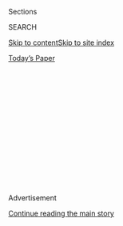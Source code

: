 <div id="app">

<div>

<div>

<div>

<div class="NYTAppHideMasthead css-1q2w90k e1suatyy0">

<div class="section css-ui9rw0 e1suatyy2">

<div class="css-eph4ug er09x8g0">

<div class="css-6n7j50">

</div>

<span class="css-1dv1kvn">Sections</span>

<div class="css-10488qs">

<span class="css-1dv1kvn">SEARCH</span>

</div>

[Skip to content](#site-content)[Skip to site
index](#site-index)

</div>

<div class="css-10698na e1huz5gh0">

</div>

</div>

<div id="masthead-bar-one" class="section hasLinks css-15hmgas e1csuq9d3">

<div class="css-uqyvli e1csuq9d0">

</div>

<div class="css-1uqjmks e1csuq9d1">

</div>

<div class="css-9e9ivx">

[](https://myaccount.nytimes3xbfgragh.onion/auth/login?response_type=cookie&client_id=vi)

</div>

<div class="css-1bvtpon e1csuq9d2">

[Today’s
Paper](https://www.nytimes3xbfgragh.onion/section/todayspaper)

</div>

</div>

</div>

</div>

<div data-aria-hidden="false">

<div id="site-content" data-role="main">

<div>

<div class="css-1aor85t" style="opacity:0.000000001;z-index:-1;visibility:hidden">

<div class="css-1hqnpie">

<div class="css-epjblv">

<span class="css-17xtcya">[Opinion](/section/opinion)</span><span class="css-x15j1o">|</span><span class="css-fwqvlz">Testing,
Testing</span>

</div>

<div class="css-k008qs">

<div class="css-1iwv8en">

<span class="css-18z7m18"></span>

<div>

</div>

</div>

<span class="css-1n6z4y">https://nyti.ms/2ZX1noe</span>

<div class="css-1705lsu">

<div class="css-4xjgmj">

<div class="css-4skfbu" data-role="toolbar" data-aria-label="Social Media Share buttons, Save button, and Comments Panel with current comment count" data-testid="share-tools">

  - 
  - 
  - 
  - 
    
    <div class="css-6n7j50">
    
    </div>

  - 
  - 

</div>

</div>

</div>

</div>

</div>

</div>

<div id="NYT_TOP_BANNER_REGION" class="css-13pd83m">

</div>

<div id="top-wrapper" class="css-1sy8kpn">

<div id="top-slug" class="css-l9onyx">

Advertisement

</div>

[Continue reading the main
story](#after-top)

<div class="ad top-wrapper" style="text-align:center;height:100%;display:block;min-height:250px">

<div id="top" class="place-ad" data-position="top" data-size-key="top">

</div>

</div>

<div id="after-top">

</div>

</div>

<div>

<div class="css-v5btjw etb61u70">

<div class="css-v05ibm etb61u71">

[Opinion](/section/opinion)

</div>

</div>

<div id="sponsor-wrapper" class="css-1hyfx7x">

<div id="sponsor-slug" class="css-19vbshk">

Supported by

</div>

[Continue reading the main
story](#after-sponsor)

<div id="sponsor" class="ad sponsor-wrapper" style="text-align:center;height:100%;display:block">

</div>

<div id="after-sponsor">

</div>

</div>

<div class="css-186x18t">

</div>

<div class="css-1vkm6nb ehdk2mb0">

# Testing, Testing

</div>

You want a coronavirus test? How about next month?

<div class="css-18e8msd">

<div class="css-vp77d3 epjyd6m0">

<div class="css-1baulvz">

By <span class="css-1baulvz last-byline" itemprop="name">Dave
Eggers</span>

<div class="css-8atqhb">

Mr. Eggers is a novelist and satirist.

</div>

</div>

</div>

  - July 10,
    2020

  - 
    
    <div class="css-4xjgmj">
    
    <div class="css-d8bdto" data-role="toolbar" data-aria-label="Social Media Share buttons, Save button, and Comments Panel with current comment count" data-testid="share-tools">
    
      - 
      - 
      - 
      - 
        
        <div class="css-6n7j50">
        
        </div>
    
      - 
      - 
    
    </div>
    
    </div>

</div>

<div class="css-79elbk" data-testid="photoviewer-wrapper">

<div class="css-z3e15g" data-testid="photoviewer-wrapper-hidden">

</div>

<div class="css-1a48zt4 ehw59r15" data-testid="photoviewer-children">

![<span class="css-cnj6d5 e1z0qqy90" itemprop="copyrightHolder"><span class="css-1ly73wi e1tej78p0">Credit...</span><span><span>Peter
Arkle</span></span></span>](https://static01.graylady3jvrrxbe.onion/images/2020/07/10/opinion/10eggers/10eggers-articleLarge.jpg?quality=75&auto=webp&disable=upscale)

</div>

</div>

</div>

<div class="section meteredContent css-1r7ky0e" name="articleBody" itemprop="articleBody">

<div class="css-1fanzo5 StoryBodyCompanionColumn">

<div class="css-53u6y8">

**Q:** I think I have it.

**A:** Have what?

**Q:** *It*. I’ve got extreme fatigue, migraines, chills, aches, nausea
and a fever of 102.

**A:** Are we talking about coronavirus?

**Q:** We are. I’m worried. I’m 50. People my age are dying.

**A:** That does sound concerning. Let’s get you tested.

**Q:** OK, I’m ready.

**A:** You mean now?

**Q:** Of course.

**A:** Oh, you can’t do one *now*.

**Q:** Why not?

**A:** How’s late next week look for you?

**Q:** Late next week? I’m sick *today.*

**A:** We have three appointments in mid July. Wait. Those were just
taken. How’s your end-of-month?

</div>

</div>

<div class="css-1fanzo5 StoryBodyCompanionColumn">

<div class="css-53u6y8">

**Q:** We’re four months into the pandemic. It still takes that long to
get a test?

**A:** It depends. Looks like Tulsa has a drive-through thingie
tomorrow. Are you anywhere near Tulsa, Okla.?

**Q:** No.

**A:** Keystone, S.D.?

**Q:** No.

**A:** Well, then it could take longer. Where are you?

**Q:** San Francisco.

**A:** Oh, then it’ll be a *lot* longer. Let me make sure … Let’s see …
Typing in ‘San Francisco’ … Is that two S’s or two C’s? No, I got it.
Whoa, looks like a lot of people want tests where you are.

**Q:** And you don’t have enough?

**A:** Oh, we have plenty of *tests*. We just don’t have *appointments*.
You need an appointment to get a test, and the appointments — these we
don’t have.

**Q:** Until the end of July.

**A:** Well, see, while we’ve been talking, those have been taken. How’s
early August?

**Q:** But I won’t be sick by then, will I?

**A:** Let’s hope not\! If you’re sick that long, you’d know you had the
virus for sure.

</div>

</div>

<div class="css-1fanzo5 StoryBodyCompanionColumn">

<div class="css-53u6y8">

**Q:** So if we wait two weeks before testing me, I might not be sick,
and then the test won’t work. Shouldn’t I know *now* if I have the virus
*now*?

**A:** Oh, definitely. That would be a big help for you and your family,
I’m betting. Otherwise you might be living in four-dimensional terror
and endlessly self-quarantining for no reason. Are you quarantining?

**Q:** I am.

**A:** Does your head feel like an 80-pound melon being stabbed by
machetes that are serrated and also on fire?

**Q:** It does.

**A:** Is your family afraid to be near you? See you?

**Q:** They are.

**A:** Good. Now all you need is a test.

**Q:** But there are no tests.

**A:** I just told you, there are plenty of *tests*. So many beautiful
tests\! Just no appointments.

**Q:** But you have some in early August?

**A:** Early August? You know what? To be suresies, let’s say
mid-August. And ideally you’re still sick. Otherwise there won’t be any
point.

**Q:** So in mid-August, I come in and get a test?

**A:** Absolutely\!

**Q:** And get a result?

**A:** Eventually\!

**Q:** It sounded like you just said “eventually.”

</div>

</div>

<div class="css-1fanzo5 StoryBodyCompanionColumn">

<div class="css-53u6y8">

**A:** Did I say that? That does sound like something I’d say.

**Q:** How long does it take to get the results?

**A:** Not long at all\! This information is of the utmost urgency. So
we’re thinking five days. Or seven. Maybe 10? No more than 12. Two
weeks, tops.

**Q:** And then you’ll call me?

**A:** Of course we will. Unless we don’t. Check the website. Or the
app\! The app is pretty sweet. Please don’t call us.

**Q:** And from the app, I get the results?

**A:** Sure. When they become available.

**Q:** So I should check the app often?

**A:** I should say so\! But that’s just if you’re concerned about your
health, your possible death, the fate of your family, and the global
struggle against this plague.

**Q:** I’ll check every 10 minutes. For 12 days?

**A:** Didn’t we say two weeks?

**Q:** So almost a month until I get an appointment, then 14 days to get
a result. And in the meantime I self-quarantine?

**A:** Right. And then, sometime in September, you’ll know for sure
whether you had Covid-19 in early July. Unless it’s a false negative.

</div>

</div>

<div class="css-1fanzo5 StoryBodyCompanionColumn">

<div class="css-53u6y8">

**Q:** Wait. False negative?

**A:** That’s when you have it but the test doesn’t show it. So maybe
just assume you have it. And had it. And will always have it.

**Q:** But if I did have it, I’d have antibodies, right?

**A:** Absolutely. Maybe. Do you have them?

**Q:** I don’t know yet.

**A:** You should get a test.

**Q:** Can I get one?

**A:** Of course\! But you need an appointment.

**Q:** Can’t I get it at the same time as the Covid-19 test? Wait, why
are you laughing?

**A:** I’m just … It’s nothing. I mean. It’s just that … You know this
isn’t Denmark, right?

**Q:** I do know that.

**A:** OK, because, I mean, I just wanted to make sure. The virus does
funny things to people’s brains.

**Q:** So I need a different appointment?

**A:** Of course you need a different appointment. How’s your October?
The thing with the antibodies is that they don’t show up right away.
That’s if they show up at all. So it’s good to wait.

**Q:** I’m happy to wait if it means I have antibodies and can’t get the
virus again.

**A:** Oh for sure you can get the virus again\! We think. Maybe.

</div>

</div>

<div class="css-1fanzo5 StoryBodyCompanionColumn">

<div class="css-53u6y8">

**Q:** I just wanted some assurance that I’m immune.

**A:** Assurance? Oh, you won’t have that\! Of all the tests, the
antibody tests are the least reliable.

**Q:** They are?

**A:** Oh, man, some are just plain bad. At the beginning, the
government let anyone make them and sell them without F.D.A. review.
Most of them are terrible. I think Fisher-Price made one.

**Q:** Can we do one of the *good* tests?

**A:** We can try\! I can make a note to that effect. Let me just type
that in … “Would prefer to get one of … good tests. …” Got it. When
would you like to do it?

**Q:** You’d mentioned October.

**A:** October’s booked. Can we say November?

**Q:** And the results?

**A:** The good thing with the antibody test is you get the results
immediately.

**Q:** Excellent.

**A:** But they mean nothing.

**Q:** Oh.

**A:** It could be that you’re never immune.

**Q:** Right.

**A:** And remember that the Covid-19 test you’re taking could mean
nothing, too, because it only works if you’re in the thick of the
illness. So if you wait till your symptoms are gone before you take the
Covid test, you won’t know if you had the virus until you take the
antibody test, which also tells us nothing.

**Q:** So I’ll never know what’s causing my fatigue, migraines, chills,
aches, nausea and a fever of 102.

**A:** You hear anything about this new thing coming out of Mongolia?
Bubonic something? I’m thinking we keep our eyes on that.

</div>

</div>

<div>

</div>

<div class="css-1fanzo5 StoryBodyCompanionColumn">

<div class="css-53u6y8">

Dave Eggers is the author of several books, including “The Captain and
the Glory.”

*The Times is committed to publishing* [*a diversity of
letters*](https://www.nytimes3xbfgragh.onion/2019/01/31/opinion/letters/letters-to-editor-new-york-times-women.html)
*to the editor. We’d like to hear what you think about this or any of
our articles. Here are some*
[*tips*](https://help.nytimes3xbfgragh.onion/hc/en-us/articles/115014925288-How-to-submit-a-letter-to-the-editor)*.
And here’s our email:*
[*letters@NYTimes.com*](mailto:letters@NYTimes.com)*.*

*Follow The New York Times Opinion section on*
[*Facebook*](https://www.facebookcorewwwi.onion/nytopinion)*,* [*Twitter
(@NYTopinion)*](http://twitter.com/NYTOpinion) *and*
[*Instagram*](https://www.instagram.com/nytopinion/)*.*

</div>

</div>

</div>

<div>

</div>

<div>

</div>

<div>

</div>

<div>

<div id="bottom-wrapper" class="css-1ede5it">

<div id="bottom-slug" class="css-l9onyx">

Advertisement

</div>

[Continue reading the main
story](#after-bottom)

<div id="bottom" class="ad bottom-wrapper" style="text-align:center;height:100%;display:block;min-height:90px">

</div>

<div id="after-bottom">

</div>

</div>

</div>

</div>

</div>

## Site Index

<div>

</div>

## Site Information Navigation

  - [© <span>2020</span> <span>The New York Times
    Company</span>](https://help.nytimes3xbfgragh.onion/hc/en-us/articles/115014792127-Copyright-notice)

<!-- end list -->

  - [NYTCo](https://www.nytco.com/)
  - [Contact
    Us](https://help.nytimes3xbfgragh.onion/hc/en-us/articles/115015385887-Contact-Us)
  - [Work with us](https://www.nytco.com/careers/)
  - [Advertise](https://nytmediakit.com/)
  - [T Brand Studio](http://www.tbrandstudio.com/)
  - [Your Ad
    Choices](https://www.nytimes3xbfgragh.onion/privacy/cookie-policy#how-do-i-manage-trackers)
  - [Privacy](https://www.nytimes3xbfgragh.onion/privacy)
  - [Terms of
    Service](https://help.nytimes3xbfgragh.onion/hc/en-us/articles/115014893428-Terms-of-service)
  - [Terms of
    Sale](https://help.nytimes3xbfgragh.onion/hc/en-us/articles/115014893968-Terms-of-sale)
  - [Site
    Map](https://spiderbites.nytimes3xbfgragh.onion)
  - [Help](https://help.nytimes3xbfgragh.onion/hc/en-us)
  - [Subscriptions](https://www.nytimes3xbfgragh.onion/subscription?campaignId=37WXW)

</div>

</div>

</div>

</div>
